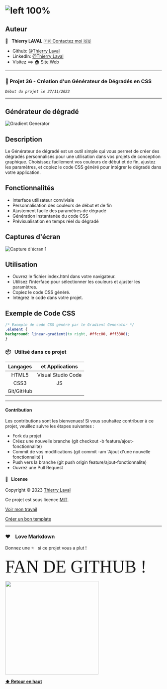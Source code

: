 # ![left 100%](https://raw.githubusercontent.com/thierry-laval/archives/master/images/logo-portfolio.png "Un bien beau logo !")

## Auteur

👤 &nbsp; **Thierry LAVAL** [🇫🇷 Contactez moi 🇬🇧](<contact@thierrylaval.dev>)

* Github: [@Thierry Laval](https://github.com/thierry-laval)
* LinkedIn: [@Thierry Laval](https://www.linkedin.com/in/thierry-laval)
* Visitez ==> 🏠 [Site Web](https://thierrylaval.dev)

***

### 📎 Projet 36 - Création d'un Générateur de Dégradés en CSS

_`Début du projet le 27/11/2023`_

***

## Générateur de dégradé

![Gradient Generator](link/to/your/image.png)

## Description

Le Générateur de dégradé est un outil simple qui vous permet de créer des dégradés personnalisés pour une utilisation dans vos projets de conception graphique. Choisissez facilement vos couleurs de début et de fin, ajustez les paramètres, et copiez le code CSS généré pour intégrer le dégradé dans votre application.

## Fonctionnalités

* Interface utilisateur conviviale
* Personnalisation des couleurs de début et de fin
* Ajustement facile des paramètres de dégradé
* Génération instantanée du code CSS
* Prévisualisation en temps réel du dégradé

## Captures d'écran

![Capture d'écran 1](link/to/screenshot1.png)

## Utilisation

* Ouvrez le fichier index.html dans votre navigateur.
* Utilisez l'interface pour sélectionner les couleurs et ajuster les paramètres.
* Copiez le code CSS généré.
* Intégrez le code dans votre projet.

## Exemple de Code CSS

```css
/* Exemple de code CSS généré par le Gradient Generator */
.element {
background: linear-gradient(to right, #ffcc00, #ff3300);
}
```

### 📦 &nbsp; Utilisé dans ce projet

| Langages        | et Applications    |
| :-------------: |:-------------:     |
| HTML5           | Visual Studio Code |
| CSS3            |        JS          |
| Git/GitHub      |                    |

***

#### Contribution

Les contributions sont les bienvenues!
Si vous souhaitez contribuer à ce projet, veuillez suivre les étapes suivantes :

* Fork du projet
* Créez une nouvelle branche (git checkout -b feature/ajout-fonctionnalite)
* Commit de vos modifications (git commit -am 'Ajout d'une nouvelle fonctionnalité')
* Push vers la branche (git push origin feature/ajout-fonctionnalite)
* Ouvrez une Pull Request

#### 📝 &nbsp; License

Copyright © 2023 [Thierry Laval](https://thierrylaval.dev)

Ce projet est sous licence [MIT](LICENCE).

[Voir mon travail](https://github.com/thierry-laval)

[Créer un bon template](https://github.com/thierry-laval/P22-template-pour-un-readme)

***

### &hearts;&nbsp;&nbsp;&nbsp;&nbsp;Love Markdown

Donnez une ⭐️ &nbsp; si ce projet vous a plut !

<span style="font-family:Papyrus; font-size:4em;">FAN DE GITHUB !</span>

<!-- [This is an image](https://myoctocat.com/assets/images/base-octocat.svg) -->

<a href="url"><img src="https://myoctocat.com/assets/images/base-octocat.svg" height="300"></a>

**[⬆ Retour en haut](#auteur)** <br>
